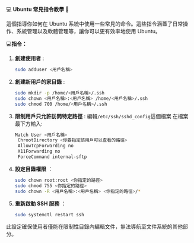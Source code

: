 💻 **Ubuntu 常見指令教學** 🚀

這個指導你如何在 Ubuntu 系統中使用一些常見的命令。這些指令涵蓋了日常操作、系統管理以及軟體管理等，讓你可以更有效率地使用 Ubuntu。


💻**指令：**

1. **創建使用者** : 
    ```bash
    sudo adduser <用戶名稱>
    ```
2. **創建新用戶的家目錄** : 
   ```bash
   sudo mkdir -p /home/<用戶名稱>/.ssh
   sudo chown <用戶名稱>:<用戶名稱> /home/<用戶名稱>/.ssh
   sudo chmod 700 /home/<用戶名稱>/.ssh
   ```
3. **限制用戶只允許訪問特定路徑** :
   編輯`/etc/ssh/sshd_config`這個檔案
   在檔案最下方輸入:
   ```bash
   Match User <用戶名稱>
    ChrootDirectory <你要指定該用戶可以查看的路徑>
    AllowTcpForwarding no
    X11Forwarding no
    ForceCommand internal-sftp
   ```
4. **設定目錄權限** ：
   ```bash
   sudo chown root:root <你指定的路徑>
   sudo chmod 755 <你指定的路徑>
   sudo chown -R <用戶名稱>:<用戶名稱> <你指定的路徑>/*
   ```
5. **重新啟動 SSH 服務** ：
   ```bash
   sudo systemctl restart ssh
   ```

此設定確保使用者僅能在限制性目錄內編輯文件，無法導航至文件系統的其他部分。